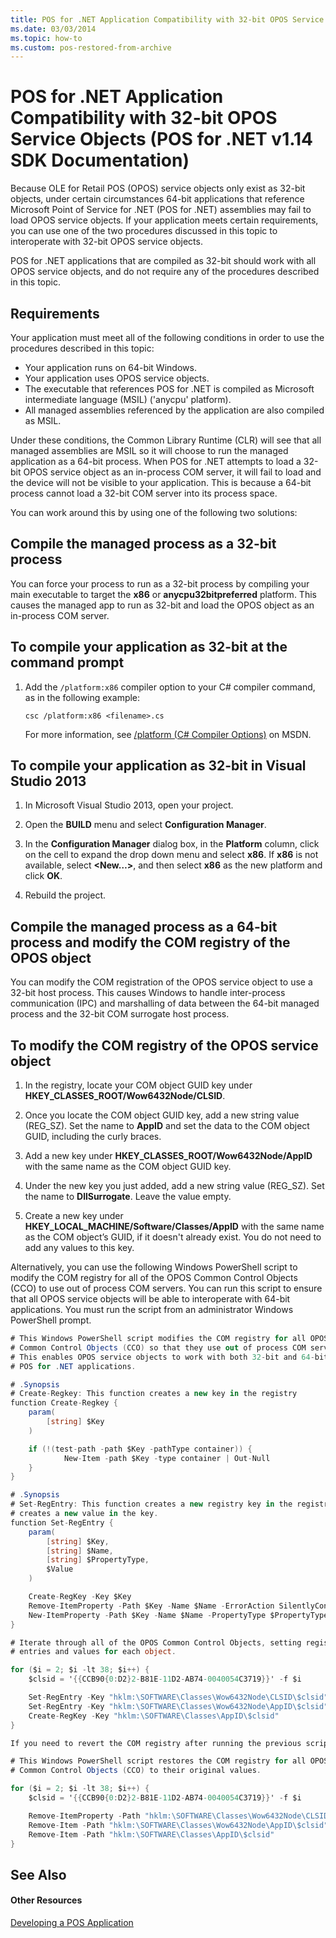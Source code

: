 ```yaml
---
title: POS for .NET Application Compatibility with 32-bit OPOS Service Objects (POS for .NET v1.14 SDK Documentation)
ms.date: 03/03/2014
ms.topic: how-to
ms.custom: pos-restored-from-archive
---
```


# POS for .NET Application Compatibility with 32-bit OPOS Service Objects (POS for .NET v1.14 SDK Documentation)

Because OLE for Retail POS (OPOS) service objects only exist as 32-bit objects, under certain circumstances 64-bit applications that reference Microsoft Point of Service for .NET (POS for .NET) assemblies may fail to load OPOS service objects. If your application meets certain requirements, you can use one of the two procedures discussed in this topic to interoperate with 32-bit OPOS service objects.

POS for .NET applications that are compiled as 32-bit should work with all OPOS service objects, and do not require any of the procedures described in this topic.

## Requirements

Your application must meet all of the following conditions in order to use the procedures described in this topic:

- Your application runs on 64-bit Windows.
- Your application uses OPOS service objects.
- The executable that references POS for .NET is compiled as Microsoft intermediate language (MSIL) ('anycpu' platform).
- All managed assemblies referenced by the application are also compiled as MSIL.

Under these conditions, the Common Library Runtime (CLR) will see that all managed assemblies are MSIL so it will choose to run the managed application as a 64-bit process. When POS for .NET attempts to load a 32-bit OPOS service object as an in-process COM server, it will fail to load and the device will not be visible to your application. This is because a 64-bit process cannot load a 32-bit COM server into its process space.

You can work around this by using one of the following two solutions:

## Compile the managed process as a 32-bit process

You can force your process to run as a 32-bit process by compiling your main executable to target the **x86** or **anycpu32bitpreferred** platform. This causes the managed app to run as 32-bit and load the OPOS object as an in-process COM server.

## To compile your application as 32-bit at the command prompt

1. Add the `/platform:x86` compiler option to your C\# compiler command, as in the following example:

    `csc /platform:x86 <filename>.cs`

    For more information, see [/platform (C\# Compiler Options)](https://go.microsoft.com/fwlink/p/?linkid=389441) on MSDN.

## To compile your application as 32-bit in Visual Studio 2013

1. In Microsoft Visual Studio 2013, open your project.

2. Open the **BUILD** menu and select **Configuration Manager**.

3. In the **Configuration Manager** dialog box, in the **Platform** column, click on the cell to expand the drop down menu and select **x86**. If **x86** is not available, select **\<New…\>**, and then select **x86** as the new platform and click **OK**.

4. Rebuild the project.

## Compile the managed process as a 64-bit process and modify the COM registry of the OPOS object

You can modify the COM registration of the OPOS service object to use a 32-bit host process. This causes Windows to handle inter-process communication (IPC) and marshalling of data between the 64-bit managed process and the 32-bit COM surrogate host process.

## To modify the COM registry of the OPOS service object

1. In the registry, locate your COM object GUID key under **HKEY\_CLASSES\_ROOT/Wow6432Node/CLSID**.

2. Once you locate the COM object GUID key, add a new string value (REG\_SZ). Set the name to **AppID** and set the data to the COM object GUID, including the curly braces.

3. Add a new key under **HKEY\_CLASSES\_ROOT/Wow6432Node/AppID** with the same name as the COM object GUID key.

4. Under the new key you just added, add a new string value (REG\_SZ). Set the name to **DllSurrogate**. Leave the value empty.

5. Create a new key under **HKEY\_LOCAL\_MACHINE/Software/Classes/AppID** with the same name as the COM object’s GUID, if it doesn't already exist. You do not need to add any values to this key.

Alternatively, you can use the following Windows PowerShell script to modify the COM registry for all of the OPOS Common Control Objects (CCO) to use out of process COM servers. You can run this script to ensure that all OPOS service objects will be able to interoperate with 64-bit applications. You must run the script from an administrator Windows PowerShell prompt.

```csharp
# This Windows PowerShell script modifies the COM registry for all OPOS
# Common Control Objects (CCO) so that they use out of process COM servers.
# This enables OPOS service objects to work with both 32-bit and 64-bit
# POS for .NET applications.

# .Synopsis
# Create-Regkey: This function creates a new key in the registry
function Create-Regkey {
    param(
        [string] $Key
    )

    if (!(test-path -path $Key -pathType container)) {
            New-Item -path $Key -type container | Out-Null
    }
}

# .Synopsis
# Set-RegEntry: This function creates a new registry key in the registry and
# creates a new value in the key.
function Set-RegEntry {
    param(
        [string] $Key,
        [string] $Name,
        [string] $PropertyType,
        $Value
    )

    Create-RegKey -Key $Key
    Remove-ItemProperty -Path $Key -Name $Name -ErrorAction SilentlyContinue
    New-ItemProperty -Path $Key -Name $Name -PropertyType $PropertyType -Value $Value | Out-Null
}

# Iterate through all of the OPOS Common Control Objects, setting registry
# entries and values for each object.

for ($i = 2; $i -lt 38; $i++) {
    $clsid = '{{CCB90{0:D2}2-B81E-11D2-AB74-0040054C3719}}' -f $i

    Set-RegEntry -Key "hklm:\SOFTWARE\Classes\Wow6432Node\CLSID\$clsid" -Name 'AppID' -PropertyType String -Value $clsid
    Set-RegEntry -Key "hklm:\SOFTWARE\Classes\Wow6432Node\AppID\$clsid" -Name 'DllSurrogate' -PropertyType String
    Create-RegKey -Key "hklm:\SOFTWARE\Classes\AppID\$clsid"
}

If you need to revert the COM registry after running the previous script, you can run the following Windows PowerShell script to remove the new COM registry entries:

# This Windows PowerShell script restores the COM registry for all OPOS
# Common Control Objects (CCO) to their original values.

for ($i = 2; $i -lt 38; $i++) {
    $clsid = '{{CCB90{0:D2}2-B81E-11D2-AB74-0040054C3719}}' -f $i

    Remove-ItemProperty -Path "hklm:\SOFTWARE\Classes\Wow6432Node\CLSID\$clsid" -Name 'AppID'
    Remove-Item -Path "hklm:\SOFTWARE\Classes\Wow6432Node\AppID\$clsid"
    Remove-Item -Path "hklm:\SOFTWARE\Classes\AppID\$clsid"
}
```

## See Also

#### Other Resources

[Developing a POS Application](developing-a-pos-application.md)
